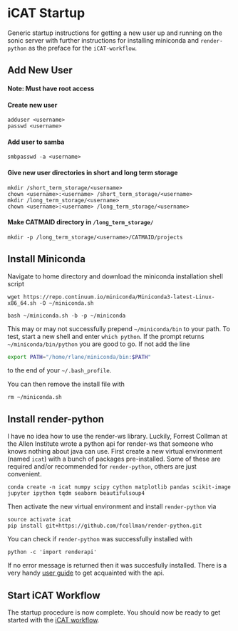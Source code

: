 # iCAT Startup
Generic startup instructions for getting a new user up and running on the sonic server with further instructions for installing miniconda and `render-python` as the preface for the `iCAT-workflow`.

## Add New User
#### Note: Must have root access
#### Create new user
```
adduser <username>
passwd <username>
```
#### Add user to samba
```
smbpasswd -a <username>
```
#### Give new user directories in short and long term storage
```
mkdir /short_term_storage/<username>
chown <username>:<username> /short_term_storage/<username>
mkdir /long_term_storage/<username>
chown <username>:<username> /long_term_storage/<username>
```
#### Make CATMAID directory in `/long_term_storage/`
```
mkdir -p /long_term_storage/<username>/CATMAID/projects
```


## Install Miniconda
Navigate to home directory and download the miniconda installation shell script
```
wget https://repo.continuum.io/miniconda/Miniconda3-latest-Linux-x86_64.sh -O ~/miniconda.sh

bash ~/miniconda.sh -b -p ~/miniconda
```

This may or may not successfully prepend `~/miniconda/bin` to your path. To test, start a new shell and enter `which python`. If the prompt returns `~/miniconda/bin/python` you are good to go. If not add the line
```bash
export PATH="/home/rlane/miniconda/bin:$PATH"
```
to the end of your `~/.bash_profile`.

You can then remove the install file with
```
rm ~/miniconda.sh
```


## Install render-python
I have no idea how to use the render-ws library. Luckily, Forrest Collman at the Allen Institute wrote a python api for render-ws that someone who knows nothing about java can use. First create a new virtual environment (named `icat`) with a bunch of packages pre-installed. Some of these are required and/or recommended for `render-python`, others are just convenient.
```
conda create -n icat numpy scipy cython matplotlib pandas scikit-image jupyter ipython tqdm seaborn beautifulsoup4
```

Then activate the new virtual environment and install `render-python` via
```
source activate icat
pip install git+https://github.com/fcollman/render-python.git
```

You can check if `render-python` was successfully installed with
```
python -c 'import renderapi'
```
If no error message is returned then it was succesfully installed. There is a very handy [user guide](https://render-python.readthedocs.io/en/latest/guide/index.html) to get acquainted with the api.


## Start iCAT Workflow
The startup procedure is now complete. You should now be ready to get started with the [iCAT workflow](https://github.com/lanery/iCAT-workflow/blob/master/docs/iCAT-workflow.md).
